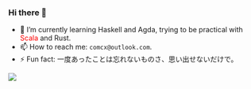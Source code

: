 ### Hi there 👋

- 🌱 I’m currently learning Haskell and Agda, trying to be practical with <font color=red>Scala</font> and Rust.
- 📫 How to reach me: `comcx@outlook.com`.
- ⚡ Fun fact: 一度あったことは忘れないものさ、思い出せないだけで。

[![](https://github-readme-stats.vercel.app/api/top-langs/?username=Comcx&layout=compact)](https://github.com/Comcx)
<!--
**Comcx/Comcx** is a ✨ _special_ ✨ repository because its `README.md` (this file) appears on your GitHub profile.

Here are some ideas to get you started:

- 🔭 I’m currently working on ...
- 🌱 I’m currently learning ...
- 👯 I’m looking to collaborate on ...
- 🤔 I’m looking for help with ...
- 💬 Ask me about ...
- 📫 How to reach me: ...
- 😄 Pronouns: ...
- ⚡ Fun fact: ...
-->
